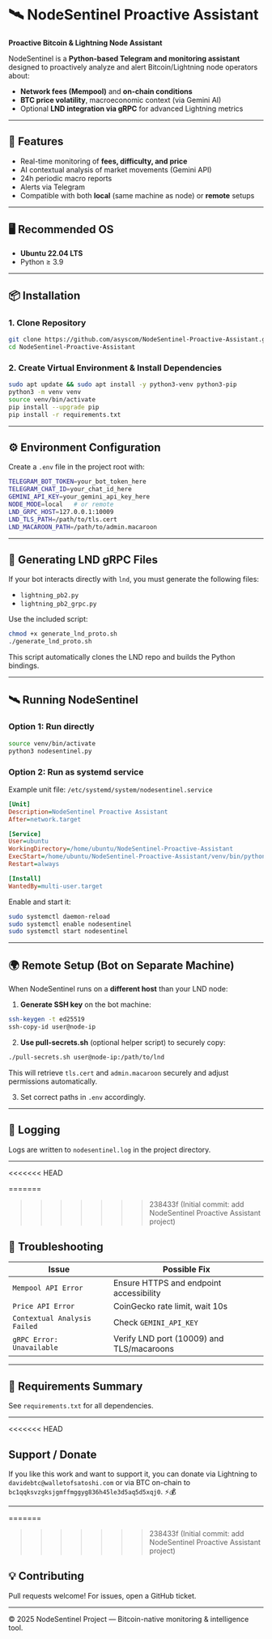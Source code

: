 # 🛰️ NodeSentinel Proactive Assistant
**Proactive Bitcoin & Lightning Node Assistant**

NodeSentinel is a **Python-based Telegram and monitoring assistant** designed to proactively analyze and alert Bitcoin/Lightning node operators about:
- **Network fees (Mempool)** and **on-chain conditions**
- **BTC price volatility**, macroeconomic context (via Gemini AI)
- Optional **LND integration via gRPC** for advanced Lightning metrics

---

## 🧩 Features
- Real-time monitoring of **fees, difficulty, and price**
- AI contextual analysis of market movements (Gemini API)
- 24h periodic macro reports
- Alerts via Telegram
- Compatible with both **local** (same machine as node) or **remote** setups

---

## 🖥️ Recommended OS
- **Ubuntu 22.04 LTS**
- Python ≥ 3.9

---

## 📦 Installation

### 1. Clone Repository
```bash
git clone https://github.com/asyscom/NodeSentinel-Proactive-Assistant.git
cd NodeSentinel-Proactive-Assistant
```

### 2. Create Virtual Environment & Install Dependencies
```bash
sudo apt update && sudo apt install -y python3-venv python3-pip
python3 -m venv venv
source venv/bin/activate
pip install --upgrade pip
pip install -r requirements.txt
```

---

## ⚙️ Environment Configuration

Create a `.env` file in the project root with:

```bash
TELEGRAM_BOT_TOKEN=your_bot_token_here
TELEGRAM_CHAT_ID=your_chat_id_here
GEMINI_API_KEY=your_gemini_api_key_here
NODE_MODE=local   # or remote
LND_GRPC_HOST=127.0.0.1:10009
LND_TLS_PATH=/path/to/tls.cert
LND_MACAROON_PATH=/path/to/admin.macaroon
```

---

## 🧠 Generating LND gRPC Files

If your bot interacts directly with `lnd`, you must generate the following files:
- `lightning_pb2.py`
- `lightning_pb2_grpc.py`

Use the included script:

```bash
chmod +x generate_lnd_proto.sh
./generate_lnd_proto.sh
```

This script automatically clones the LND repo and builds the Python bindings.

---

## 🛰️ Running NodeSentinel

### Option 1: Run directly
```bash
source venv/bin/activate
python3 nodesentinel.py
```

### Option 2: Run as systemd service

Example unit file: `/etc/systemd/system/nodesentinel.service`

```ini
[Unit]
Description=NodeSentinel Proactive Assistant
After=network.target

[Service]
User=ubuntu
WorkingDirectory=/home/ubuntu/NodeSentinel-Proactive-Assistant
ExecStart=/home/ubuntu/NodeSentinel-Proactive-Assistant/venv/bin/python3 nodesentinel.py
Restart=always

[Install]
WantedBy=multi-user.target
```

Enable and start it:
```bash
sudo systemctl daemon-reload
sudo systemctl enable nodesentinel
sudo systemctl start nodesentinel
```

---

## 🌍 Remote Setup (Bot on Separate Machine)

When NodeSentinel runs on a **different host** than your LND node:

1. **Generate SSH key** on the bot machine:
```bash
ssh-keygen -t ed25519
ssh-copy-id user@node-ip
```

2. **Use pull-secrets.sh** (optional helper script) to securely copy:
```bash
./pull-secrets.sh user@node-ip:/path/to/lnd
```

This will retrieve `tls.cert` and `admin.macaroon` securely and adjust permissions automatically.

3. Set correct paths in `.env` accordingly.

---

## 🧾 Logging

Logs are written to `nodesentinel.log` in the project directory.

---

<<<<<<< HEAD


=======
>>>>>>> 238433f (Initial commit: add NodeSentinel Proactive Assistant project)
## 🧰 Troubleshooting

| Issue | Possible Fix |
|-------|---------------|
| `Mempool API Error` | Ensure HTTPS and endpoint accessibility |
| `Price API Error` | CoinGecko rate limit, wait 10s |
| `Contextual Analysis Failed` | Check `GEMINI_API_KEY` |
| `gRPC Error: Unavailable` | Verify LND port (10009) and TLS/macaroons |

---

## 🧱 Requirements Summary

See `requirements.txt` for all dependencies.

---
<<<<<<< HEAD
## Support / Donate

If you like this work and want to support it, you can donate via Lightning to `davidebtc@walletofsatoshi.com` or via BTC on-chain to `bc1qqksvzgksjgmffmggyg836h45le3d5aq5d5xqj0`. ⚡💰

---
=======

>>>>>>> 238433f (Initial commit: add NodeSentinel Proactive Assistant project)
## 💡 Contributing
Pull requests welcome! For issues, open a GitHub ticket.

---
© 2025 NodeSentinel Project — Bitcoin-native monitoring & intelligence tool.
